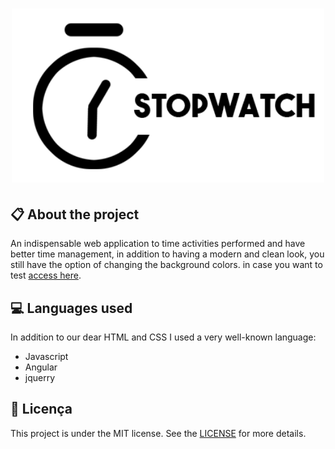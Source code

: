 
<h1 align="center">
    <img src="imagens/stopwatch-logo.png" alt="Word Converter" width="500px" />
</h1>

## :clipboard: About the project

An indispensable web application to time activities performed and have better time management, in addition to having a modern and clean look, you still have the option of changing the background colors. in case you want to test [access here](https://jhonywalker-pixel.github.io/stopwatch-color/).

## :computer: Languages used

In addition to our dear HTML and CSS I used a very well-known language:
* Javascript
* Angular
* jquerry


## :book: Licença

This project is under the MIT license. See the [LICENSE](LICENSE.md) for more details.
